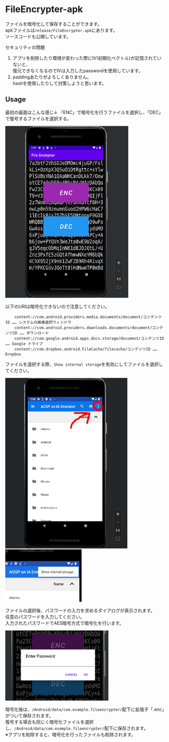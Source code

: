 # FileEncrypter-apk
ファイルを暗号化して保存することができます。<br>
apkファイルは`release/FileEncrypter.apk`にあります。<br>
ソースコードも公開しています。<br>


セキュリティの問題
1. アプリを削除したり環境が変わった際にIV(初期化ベクトル)が記憶されていないと、  
復元できなくなるのでIVは入力したpasswordを使用しています。  
2. paddingあたりがよろしくありません。  
hashを使用したりして対策しようと思います。  


## Usage
最初の画面はこんな感じ↓<br1>
「ENC」で暗号化を行うファイルを選択し、「DEC」で復号するファイルを選択する。

![](images/1.png)

以下のURIは暗号化できないので注意してください。<br>
```
    content://com.android.providers.media.documents/document/コンテンツID …… システムの画像選択ウィンドウ
    content://com.android.providers.downloads.documents/document/コンテンツID …… ダウンロード
    content://com.google.android.apps.docs.storage/document/コンテンツID …… Google ドライブ
    content://com.dropbox.android.FileCache/filecache/コンテンツID …… Dropbox
```

ファイルを選択する際、`Show internal storage`を有効にしてファイルを選択してください。<br>
    
![](images/2.png)   ![](images/3.png)

ファイルの選択後、パスワードの入力を求めるダイアログが表示されます。<br>
任意のパスワードを入力してください。<br>
入力されたパスワードでAES暗号方式で暗号化を行います。<br>

![](images/4.png)
    
暗号化後は、`/Android/data/com.example.fileencrypter/`配下に拡張子「.enc」がついて保存されます。<br>
復号する場合も同じく暗号化ファイルを選択し、`/Android/data/com.example.fileencrypter/`配下に保存されます。<br>
※アプリを削除すると、暗号化を行ったファイルも削除されます。
